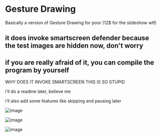 # Gesture Drawing
Basically a version of Gesture Drawing for poor (12$ for the slideshow wtf)

## it does invoke smartscreen defender because the test images are hidden now, don't worry
## if you are really afraid of it, you can compile the program by yourself
WHY DOES IT INVOKE SMARTSCREEN THIS IS SO STUPID

i'll do a readme later, believe me

i'll also add some features like skipping and pausing later

![image](https://github.com/user-attachments/assets/274de13c-7f58-435c-bbce-59b1bff70460)

![image](https://github.com/user-attachments/assets/34c7e21f-f587-429b-94c3-314ec02a0f6c)

![image](https://github.com/user-attachments/assets/30fa85e9-1af3-4fbe-b87a-99a61df80106)


